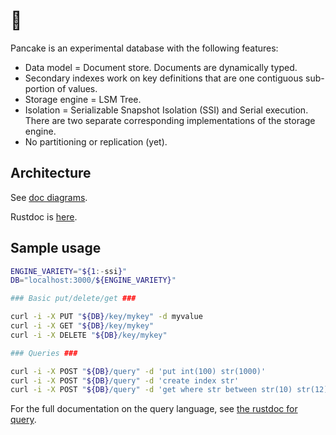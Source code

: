 # 🥞

Pancake is an experimental database with the following features:

- Data model = Document store. Documents are dynamically typed.
- Secondary indexes work on key definitions that are one contiguous sub-portion of values.
- Storage engine = LSM Tree.
- Isolation = Serializable Snapshot Isolation (SSI) and Serial execution. There are two separate corresponding implementations of the storage engine.
- No partitioning or replication (yet).

## Architecture

See [doc diagrams](./doc).

Rustdoc is [here](https://ysono.github.io/pancake/pancake/index.html).

## Sample usage

```sh
ENGINE_VARIETY="${1:-ssi}"
DB="localhost:3000/${ENGINE_VARIETY}"

### Basic put/delete/get ###

curl -i -X PUT "${DB}/key/mykey" -d myvalue
curl -i -X GET "${DB}/key/mykey"
curl -i -X DELETE "${DB}/key/mykey"

### Queries ###

curl -i -X POST "${DB}/query" -d 'put int(100) str(1000)'
curl -i -X POST "${DB}/query" -d 'create index str'
curl -i -X POST "${DB}/query" -d 'get where str between str(10) str(12)'
```

For the full documentation on the query language, see [the rustdoc for query](https://ysono.github.io/pancake/pancake_server/query/basic/index.html).
